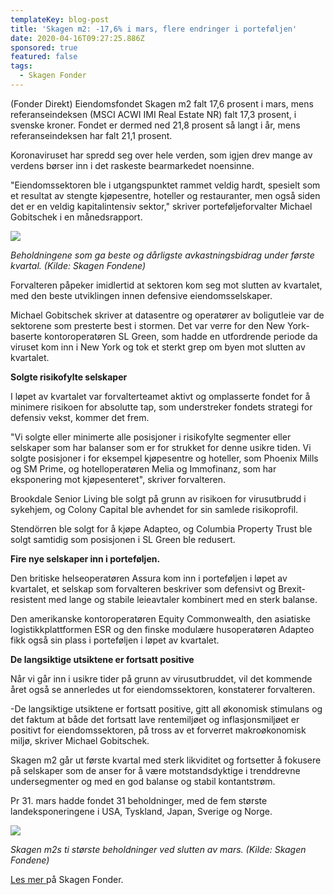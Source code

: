 ```yaml
---
templateKey: blog-post
title: 'Skagen m2: -17,6% i mars, flere endringer i porteføljen'
date: 2020-04-16T09:27:25.886Z
sponsored: true
featured: false
tags:
  - Skagen Fonder
---
```

(Fonder Direkt) Eiendomsfondet Skagen m2 falt 17,6 prosent i mars, mens referanseindeksen (MSCI ACWI IMI Real Estate NR) falt 17,3 prosent, i svenske kroner. Fondet er dermed ned 21,8 prosent så langt i år, mens referanseindeksen har falt 21,1 prosent.



Koronaviruset har spredd seg over hele verden, som igjen drev mange av verdens børser inn i det raskeste bearmarkedet noensinne.



"Eiendomssektoren ble i utgangspunktet rammet veldig hardt, spesielt som et resultat av stengte kjøpesentre, hoteller og restauranter, men også siden det er en veldig kapitalintensiv sektor," skriver porteføljeforvalter Michael Gobitschek i en månedsrapport.

![](/img/m2.png)

_Beholdningene som ga beste og dårligste avkastningsbidrag under første kvartal. (Kilde: Skagen Fondene)_



Forvalteren påpeker imidlertid at sektoren kom seg mot slutten av kvartalet, med den beste utviklingen innen defensive eiendomsselskaper.



Michael Gobitschek skriver at datasentre og operatører av boligutleie var de sektorene som presterte best i stormen. Det var verre for den New York-baserte kontoroperatøren SL Green, som hadde en utfordrende periode da viruset kom inn i New York og tok et sterkt grep om byen mot slutten av kvartalet.



**Solgte risikofylte selskaper**



I løpet av kvartalet var forvalterteamet aktivt og omplasserte fondet for å minimere risikoen for absolutte tap, som understreker fondets strategi for defensiv vekst, kommer det frem.



"Vi solgte eller minimerte alle posisjoner i risikofylte segmenter eller selskaper som har balanser som er for strukket for denne usikre tiden. Vi solgte posisjoner i for eksempel kjøpesentre og hoteller, som Phoenix Mills og SM Prime, og hotelloperatøren Melia og Immofinanz, som har eksponering mot kjøpesenteret", skriver forvalteren.



Brookdale Senior Living ble solgt på grunn av risikoen for virusutbrudd i sykehjem, og Colony Capital ble avhendet for sin samlede risikoprofil.



Stendörren ble solgt for å kjøpe Adapteo, og Columbia Property Trust ble solgt samtidig som posisjonen i SL Green ble redusert.



**Fire nye selskaper inn i porteføljen.**



Den britiske helseoperatøren Assura kom inn i porteføljen i løpet av kvartalet, et selskap som forvalteren beskriver som defensivt og Brexit-resistent med lange og stabile leieavtaler kombinert med en sterk balanse.



Den amerikanske kontoroperatøren Equity Commonwealth, den asiatiske logistikkplattformen ESR og den finske modulære husoperatøren Adapteo fikk også sin plass i porteføljen i løpet av kvartalet.



**De langsiktige utsiktene er fortsatt positive**



Når vi går inn i usikre tider på grunn av virusutbruddet, vil det kommende året også se annerledes ut for eiendomssektoren, konstaterer forvalteren.



\-De langsiktige utsiktene er fortsatt positive, gitt all økonomisk stimulans og det faktum at både det fortsatt lave rentemiljøet og inflasjonsmiljøet er positivt for eiendomssektoren, på tross av et forverret makroøkonomisk miljø, skriver Michael Gobitschek.



Skagen m2 går ut første kvartal med sterk likviditet og fortsetter å fokusere på selskaper som de anser for å være motstandsdyktige i trenddrevne undersegmenter og med en god balanse og stabil kontantstrøm.



Pr 31. mars hadde fondet 31 beholdninger, med de fem største landeksponeringene i USA, Tyskland, Japan, Sverige og Norge.



![](/img/m22.png)

_Skagen m2s ti største beholdninger ved slutten av mars. (Kilde: Skagen Fondene)_



[Les mer ](https://www.skagenfonder.se/globalassets/pdfs/status-reports/sweden/skagen-m2-a/2020/20200331_skagen-m2-a-q1.pdf)på Skagen Fonder.

